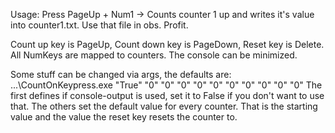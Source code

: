 Usage:
Press PageUp + Num1 -> Counts counter 1 up and writes it's value into counter1.txt.
Use that file in obs.
Profit.

Count up key is PageUp, Count down key is PageDown, Reset key is Delete.
All NumKeys are mapped to counters.
The console can be minimized.

Some stuff can be changed via args, the defaults are:
...\CountOnKeypress.exe "True" "0" "0" "0" "0" "0" "0" "0" "0" "0" "0"
The first defines if console-output is used, set it to False if you don't want to use that.
The others set the default value for every counter. That is the starting value and the value the reset key resets the counter to.
